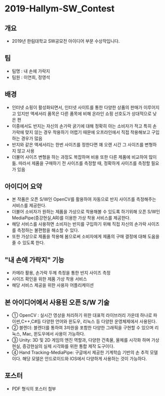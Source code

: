 # 2019-Hallym-SW_Contest

## 개요  
* 2019년 한림대학교 SW공모전 아이디어 부문 수상작입니다.

## 팀
* 팀명 : 내 손에 가락지
* 팀원 : 이연희, 정영석
 
## 배경
* 인터넷 쇼핑이 활성화되면서, 인터넷 사이트를 통한 다양한 상품의 판매가 이루어지고 있지만 액세서리 품목은 다른 품목에 비해 온라인 쇼핑 선호도가 상대적으로 낮은 편
* 이중에서도 반지는 자신의 손가락 굵기에 대해 정확히 아는 소비자가 적고 특히 손가락에 맞지 않는 경우 착용하기 어렵기 때문에 오프라인에서 직접 착용해보고 구입하는 경우가 많음
* 반지와 같은 액세서리는 한번 사이즈를 정한다면 꽤 오랜 시간 그 사이즈를 변형하지 않고 사용
* 더불어 사이즈 변형을 하는 과정도 복잡하며 비용 또한 다른 제품에 비교하여 많이 듦. 따라서 제품을 구매하기 전 사이즈를 측정할 때, 정확하게 사이즈를
측정할 필요가 있음

## 아이디어 요약
* 본 작품은 오픈 S/W인 OpenCV를 활용하여 자동으로 반지 사이즈를 측정해주는 서비스를 제공한다. 
* 더불어 소비자가 원하는 제품을 가상으로 착용해볼 수 있도록 하기위해 오픈 S/W인 MediaPipe(증강현실,AR)를 이용한 가상 착용 서비스를 제공한다.
* 해당 서비스를 사용하면 소비자는 반지를 구입하기 위해 직접 자신의 손가락 사이즈를 측정하는 불편함을 해소할 수 있다. 
* 또한 가상으로 제품을 착용해 봄으로써 소비자에게 제품의 구매 결정에 대해 도움을 줄 수 있도록 한다.

## "내 손에 가락지" 기능
* 카메라 활용, 손가락 두께 측정을 통한 반지 사이즈 측정
* 사이즈 확인을 위한 제품 가상 착용 서비스
* 해당 서비스 제공을 위한 사용자 어플리케이션

## 본 아이디어에서 사용된 오픈 S/W 기술
* ①	OpenCV : 실시간 영상을 처리하기 위한 대표적 라이브러리 가운데 하나로 파이썬,C++,C#등 
다양한 언어와 윈도우, 리눅스 등 다양한 운영체제에서 사용된다.
* ②	블렌더: 블렌더를 통하여 3차원을 포함한 다양한 그래픽을 구현할 수 있으며 리눅스, Mac, 
윈도우에서 사용이 가능하다.
* ③	Unity: 3D 및 2D 게임의 엔진 역할과, 다양한 건축물, 물체를 시각화 하며 가상현실, 증강현실의 
실제 시각화를 위한 통합 제작 도구이다.
* ④	Hand Tracking-MediaPipe: 구글에서 제공한 기계학습 기반의 손 추적 모델이다. 해당 모델은 
안드로이드와 IOS에서 다양하게 사용하는 것이 가능하다.


## 포스터
* PDF 형식의 포스터 첨부
